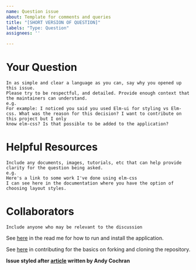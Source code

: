 ```yaml
---
name: Question issue
about: Template for comments and queries
title: "[SHORT VERSION OF QUESTION]"
labels: "Type: Question"
assignees: ''

---
```


# Your Question
```
In as simple and clear a language as you can, say why you opened up this issue.
Please try to be respectful, and detailed. Provide enough context that the maintainers can understand.
e.g. 
For example: I noticed you said you used Elm-ui for styling vs Elm-css. What was the reason for this decision? I want to contribute on this project but I only 
know elm-css? Is that possible to be added to the application?
```

# Helpful Resources
```
Include any documents, images, tutorials, etc that can help provide clarity for the question being asked.
e.g.
Here's a link to some work I've done using elm-css
I can see here in the documentation where you have the option of choosing layout styles. 
```

# Collaborators 
```
Include anyone who may be relevant to the discussion
```

See [here](https://github.com/tkshill/Quarto/blob/main/README.md#run-and-install) in the read me for how to run and install the application.

See [here](https://github.com/tkshill/Quarto/blob/main/CONTRIBUTING.md#the-basics) in contributing for the basics on forking and cloning the repository.

**Issue styled after [article](https://medium.com/nyc-planning-digital/writing-a-proper-github-issue-97427d62a20f) written by Andy Cochran**
